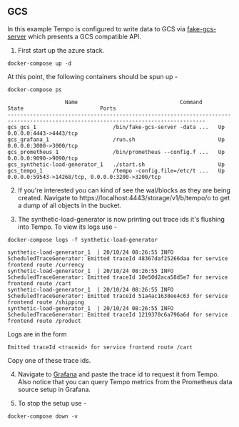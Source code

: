 ## GCS

In this example Tempo is configured to write data to GCS via [fake-gcs-server](https://github.com/fsouza/fake-gcs-server) which presents a GCS compatible API.

1. First start up the azure stack.

```console
docker-compose up -d
```

At this point, the following containers should be spun up -

```console
docker-compose ps
```

```
                  Name                                Command               State                        Ports
------------------------------------------------------------------------------------------------------------------------------------
gcs_gcs_1                        /bin/fake-gcs-server -data ...   Up      0.0.0.0:4443->4443/tcp
gcs_grafana_1                    /run.sh                          Up      0.0.0.0:3000->3000/tcp
gcs_prometheus_1                 /bin/prometheus --config.f ...   Up      0.0.0.0:9090->9090/tcp
gcs_synthetic-load-generator_1   ./start.sh                       Up
gcs_tempo_1                      /tempo -config.file=/etc/t ...   Up      0.0.0.0:59543->14268/tcp, 0.0.0.0:3200->3200/tcp
```

2. If you're interested you can kind of see the wal/blocks as they are being created. Navigate to https://localhost:4443/storage/v1/b/tempo/o
   to get a dump of all objects in the bucket.

3. The synthetic-load-generator is now printing out trace ids it's flushing into Tempo. To view its logs use -

```console
docker-compose logs -f synthetic-load-generator
```

```
synthetic-load-generator_1  | 20/10/24 08:26:55 INFO ScheduledTraceGenerator: Emitted traceId 48367daf25266daa for service frontend route /currency
synthetic-load-generator_1  | 20/10/24 08:26:55 INFO ScheduledTraceGenerator: Emitted traceId 10e50d2aca58d5e7 for service frontend route /cart
synthetic-load-generator_1  | 20/10/24 08:26:55 INFO ScheduledTraceGenerator: Emitted traceId 51a4ac1638ee4c63 for service frontend route /shipping
synthetic-load-generator_1  | 20/10/24 08:26:55 INFO ScheduledTraceGenerator: Emitted traceId 1219370c6a796a6d for service frontend route /product
```

Logs are in the form

```
Emitted traceId <traceid> for service frontend route /cart
```

Copy one of these trace ids.

4. Navigate to [Grafana](http://localhost:3000/explore) and paste the trace id to request it from Tempo.
   Also notice that you can query Tempo metrics from the Prometheus data source setup in Grafana.

5. To stop the setup use -

```console
docker-compose down -v
```

